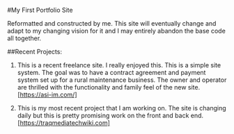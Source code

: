 #My First Portfolio Site

Reformatted and constructed by me. This site will eventually change and adapt to my changing vision for it and I may entirely abandon the base code all together.

##Recent Projects:

1. This is a recent freelance site. I really enjoyed this. This is a simple site system. The goal was to have a contract agreement and payment system set up for a rural maintenance business. The owner and operator are thrilled with the functionality and family feel of the new site. [https://asi-im.com/]

2. This is my most recent project that I am working on. The site is changing daily but this is pretty promising work on the front and back end.
[https://traqmediatechwiki.com] 




